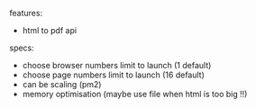features:
 - html to pdf api

specs:
 - choose browser numbers limit to launch (1 default)
 - choose page numbers limit to launch (16 default)
 - can be scaling (pm2)
 - memory optimisation (maybe use file when html is too big !!)